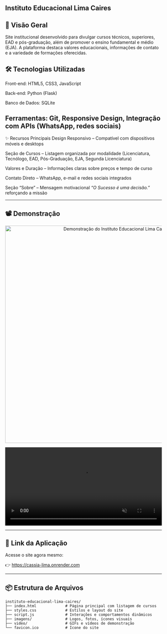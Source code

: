 Instituto Educacional Lima Caires
------------------------------

📌 Visão Geral
---------
Site institucional desenvolvido para divulgar cursos técnicos, superiores, EAD e pós-graduação, além de promover o ensino fundamental e médio (EJA). A plataforma destaca valores educacionais, informações de contato e a variedade de formações oferecidas.

🛠 Tecnologias Utilizadas
------
Front-end: HTML5, CSS3, JavaScript

Back-end: Python (Flask)

Banco de Dados: SQLite

Ferramentas: Git, Responsive Design, Integração com APIs (WhatsApp, redes sociais)
------
✨ Recursos Principais
Design Responsivo – Compatível com dispositivos móveis e desktops

Seção de Cursos – Listagem organizada por modalidade (Licenciatura, Tecnólogo, EAD, Pós-Graduação, EJA, Segunda Licenciatura)

Valores e Duração – Informações claras sobre preços e tempo de curso

Contato Direto – WhatsApp, e-mail e redes sociais integrados

Seção “Sobre” – Mensagem motivacional *“O Sucesso é uma decisão.”* reforçando a missão

---

## 📽 Demonstração
<p align="center">
  <img src="video/cassia.gif" alt="Demonstração do Instituto Educacional Lima Caires" width="700"/>
</p>

<p align="center">
  <video src="video/cassia.gif" autoplay muted playsinline width="100%">
    Seu navegador não suporta a tag de vídeo HTML5.
  </video>
</p>

---

## 🔗 Link da Aplicação

Acesse o site agora mesmo:

👉 https://cassia-lima.onrender.com

---

📦 Estrutura de Arquivos
--------
```text
instituto-educacional-lima-caires/
├── index.html             # Página principal com listagem de cursos
├── styles.css             # Estilos e layout do site
├── script.js              # Interações e comportamentos dinâmicos
├── imagens/               # Logos, fotos, ícones visuais
├── video/                 # GIFs e vídeos de demonstração
└── favicon.ico            # Ícone do site
